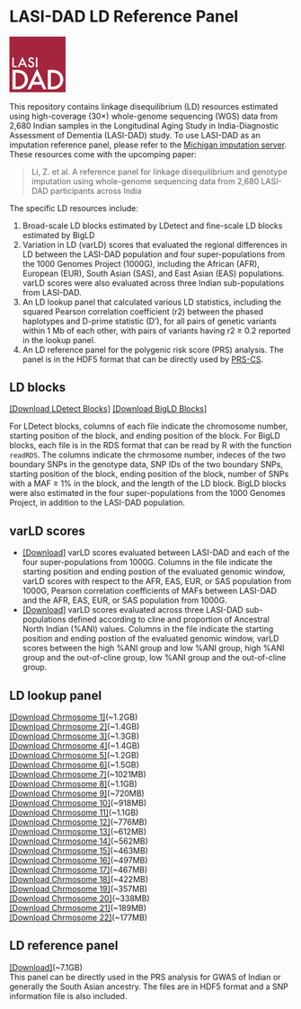 # LASI-DAD LD Reference Panel
<img src="https://github.com/zhengli09/LASI_DAD-LD-Reference-Panel/blob/main/LASI_DAD_logo.png" alt="Alt text" style="width:100px;">

This repository contains linkage disequilibrium (LD) resources estimated using high-coverage (30×) whole-genome sequencing (WGS) data from 2,680 Indian samples in the Longitudinal Aging Study in India-Diagnostic Assessment of Dementia (LASI-DAD) study. To use LASI-DAD as an imputation reference panel, please refer to the [Michigan imputation server](https://imputationserver.sph.umich.edu/#!). These resources come with the upcomping paper:

> Li, Z. et al. A reference panel for linkage disequilibrium and genotype imputation
> using whole-genome sequencing data from 2,680 LASI-DAD participants across India

The specific LD resources include:
1. Broad-scale LD blocks estimated by LDetect and fine-scale LD blocks estimated by BigLD
2. Variation in LD (varLD) scores that evaluated the regional differences in LD between the LASI-DAD population and four super-populations from the 1000 Genomes Project (1000G), including the African (AFR), European (EUR), South Asian (SAS), and East Asian (EAS) populations. varLD scores were also evaluated across three Indian sub-populations from LASI-DAD.
3. An LD lookup panel that calculated various LD statistics, including the squared Pearson correlation coefficient (r2) between the phased haplotypes and D-prime statistic (D’), for all pairs of genetic variants within 1 Mb of each other, with pairs of variants having r2 ≥ 0.2 reported in the lookup panel.
4. An LD reference panel for the polygenic risk score (PRS) analysis. The panel is in the HDF5 format that can be directly used by [PRS-CS](https://github.com/getian107/PRScs).

## LD blocks
[[Download LDetect Blocks]](https://www.dropbox.com/scl/fo/psu2w8yghmm2swcg032l2/AOxm7DgMPmFBIUSqkG-q5Mw?rlkey=f60seqkban8ofxb7wb2uexfh8&st=mh0e84jf&dl=1)
[[Download BigLD Blocks]](https://www.dropbox.com/scl/fo/bb3ahvza2zkf3dq6u2v4j/AJJ1k7yBxqIlTStYW9d59g4?rlkey=vn9q19trgcu08xsxa2fkj7avi&st=gp4bhno0&dl=1)

For LDetect blocks, columns of each file indicate the chromosome number, starting position of the block, and ending position of the block. For BigLD blocks, each file is in the RDS format that can be read by R with the function `readRDS`. The columns indicate the chrmosome number, indeces of the two boundary SNPs in the genotype data, SNP IDs of the two boundary SNPs, starting position of the block, ending position of the block, number of SNPs with a MAF ≥ 1% in the block, and the length of the LD block. BigLD blocks were also estimated in the four super-populations from the 1000 Genomes Project, in addition to the LASI-DAD population.

## varLD scores
- [[Download]](https://www.dropbox.com/scl/fo/xzhobzwr9fn023vg26q4e/ADGiSW3joiceXjQBrOhSTW0?rlkey=oz9yet5avqndezh14c45dhj58&st=u7i0x55e&dl=1) varLD scores evaluated between LASI-DAD and each of the four super-populations from 1000G. Columns in the file indicate the starting position and ending postion of the evaluated genomic window, varLD scores with respect to the AFR, EAS, EUR, or SAS population from 1000G, Pearson correlation coefficients of MAFs between LASI-DAD and the AFR, EAS, EUR, or SAS population from 1000G.
- [[Download]](https://www.dropbox.com/scl/fo/woh72e6yg6k3mklgddtxa/AEH5ZnjptX6JMtK_vtusmu8?rlkey=y3eea9yl9t8iuqcb4t4wwptyx&st=m4tu4hpq&dl=1) varLD scores evaluated across three LASI-DAD sub-populations defined according to cline and proportion of Ancestral North Indian (%ANI) values. Columns in the file indicate the starting position and ending postion of the evaluated genomic window, varLD scores between the high %ANI group and low %ANI group, high %ANI group and the out-of-cline group, low %ANI group and the out-of-cline group.

## LD lookup panel
[[Download Chrmosome 1]](https://www.dropbox.com/scl/fi/p7o1vgk62xsgimoroi9eq/chr1_ld.csv.gz?rlkey=c54pg99llygjr6fi2pyy4x5d0&st=5ultde2b&dl=1)(~1.2GB)<br>
[[Download Chrmosome 2]]()(~1.4GB)<br>
[[Download Chrmosome 3]]()(~1.3GB)<br>
[[Download Chrmosome 4]]()(~1.4GB)<br>
[[Download Chrmosome 5]]()(~1.2GB)<br>
[[Download Chrmosome 6]]()(~1.5GB)<br>
[[Download Chrmosome 7]]()(~1021MB)<br>
[[Download Chrmosome 8]]()(~1.1GB)<br>
[[Download Chrmosome 9]]()(~720MB)<br>
[[Download Chrmosome 10]]()(~918MB)<br>
[[Download Chrmosome 11]]()(~1.1GB)<br>
[[Download Chrmosome 12]]()(~776MB)<br>
[[Download Chrmosome 13]]()(~612MB)<br>
[[Download Chrmosome 14]]()(~562MB)<br>
[[Download Chrmosome 15]]()(~463MB)<br>
[[Download Chrmosome 16]]()(~497MB)<br>
[[Download Chrmosome 17]]()(~467MB)<br>
[[Download Chrmosome 18]]()(~422MB)<br>
[[Download Chrmosome 19]]()(~357MB)<br>
[[Download Chrmosome 20]]()(~338MB)<br>
[[Download Chrmosome 21]]()(~189MB)<br>
[[Download Chrmosome 22]]()(~177MB)<br>

## LD reference panel
[[Download]]()(~7.1GB)<br>
This panel can be directly used in the PRS analysis for GWAS of Indian or generally the South Asian ancestry. The files are in HDF5 format and a SNP information file is also included.

